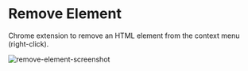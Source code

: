 # Remove Element

Chrome extension to remove an HTML element from the context menu (right-click).

![remove-element-screenshot](https://cloud.githubusercontent.com/assets/5932099/7266417/e27b64c8-e86e-11e4-93d8-0c8d247139f8.png)
